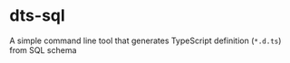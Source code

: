 # dts-sql
A simple command line tool that generates TypeScript definition (`*.d.ts`) from SQL schema
